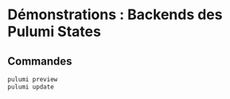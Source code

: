 # Démonstrations : Backends des Pulumi States

## Commandes

```bash
pulumi preview
pulumi update
```
